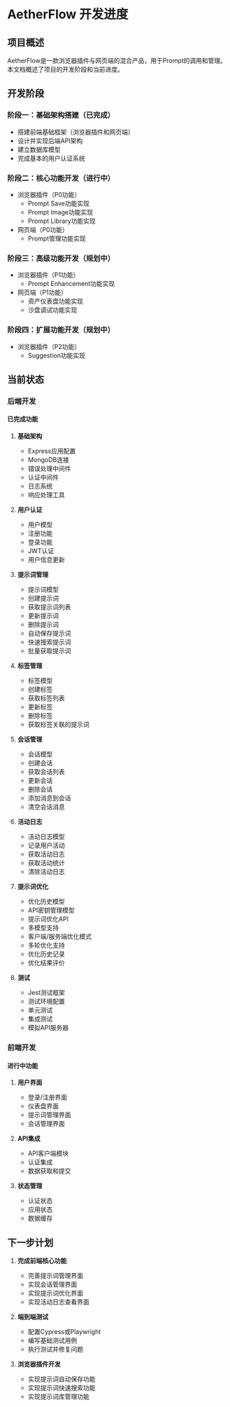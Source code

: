 # AetherFlow 开发进度

## 项目概述
AetherFlow是一款浏览器插件与网页端的混合产品，用于Prompt的调用和管理。本文档概述了项目的开发阶段和当前进度。

## 开发阶段

### 阶段一：基础架构搭建（已完成）
- 搭建前端基础框架（浏览器插件和网页端）
- 设计并实现后端API架构
- 建立数据库模型
- 完成基本的用户认证系统

### 阶段二：核心功能开发（进行中）
- 浏览器插件（P0功能）
  - Prompt Save功能实现
  - Prompt Image功能实现
  - Prompt Library功能实现
- 网页端（P0功能）
  - Prompt管理功能实现

### 阶段三：高级功能开发（规划中）
- 浏览器插件（P1功能）
  - Prompt Enhancement功能实现
- 网页端（P1功能）
  - 资产仪表盘功能实现
  - 沙盘调试功能实现

### 阶段四：扩展功能开发（规划中）
- 浏览器插件（P2功能）
  - Suggestion功能实现

## 当前状态

### 后端开发

#### 已完成功能
1. **基础架构**
   - Express应用配置
   - MongoDB连接
   - 错误处理中间件
   - 认证中间件
   - 日志系统
   - 响应处理工具

2. **用户认证**
   - 用户模型
   - 注册功能
   - 登录功能
   - JWT认证
   - 用户信息更新

3. **提示词管理**
   - 提示词模型
   - 创建提示词
   - 获取提示词列表
   - 更新提示词
   - 删除提示词
   - 自动保存提示词
   - 快速搜索提示词
   - 批量获取提示词

4. **标签管理**
   - 标签模型
   - 创建标签
   - 获取标签列表
   - 更新标签
   - 删除标签
   - 获取标签关联的提示词

5. **会话管理**
   - 会话模型
   - 创建会话
   - 获取会话列表
   - 更新会话
   - 删除会话
   - 添加消息到会话
   - 清空会话消息

6. **活动日志**
   - 活动日志模型
   - 记录用户活动
   - 获取活动日志
   - 获取活动统计
   - 清除活动日志

7. **提示词优化**
   - 优化历史模型
   - API密钥管理模型
   - 提示词优化API
   - 多模型支持
   - 客户端/服务端优化模式
   - 多轮优化支持
   - 优化历史记录
   - 优化结果评价

8. **测试**
   - Jest测试框架
   - 测试环境配置
   - 单元测试
   - 集成测试
   - 模拟API服务器

### 前端开发

#### 进行中功能
1. **用户界面**
   - 登录/注册界面
   - 仪表盘界面
   - 提示词管理界面
   - 会话管理界面

2. **API集成**
   - API客户端模块
   - 认证集成
   - 数据获取和提交

3. **状态管理**
   - 认证状态
   - 应用状态
   - 数据缓存

## 下一步计划

1. **完成前端核心功能**
   - 完善提示词管理界面
   - 实现会话管理界面
   - 实现提示词优化界面
   - 实现活动日志查看界面

2. **端到端测试**
   - 配置Cypress或Playwright
   - 编写基础测试用例
   - 执行测试并修复问题

3. **浏览器插件开发**
   - 实现提示词自动保存功能
   - 实现提示词快速搜索功能
   - 实现提示词库管理功能 